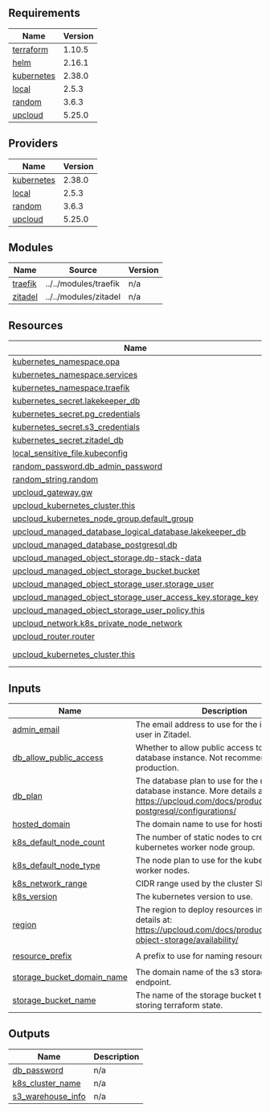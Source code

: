 <!-- BEGIN_TF_DOCS -->
## Requirements

| Name | Version |
|------|---------|
| <a name="requirement_terraform"></a> [terraform](#requirement\_terraform) | 1.10.5 |
| <a name="requirement_helm"></a> [helm](#requirement\_helm) | 2.16.1 |
| <a name="requirement_kubernetes"></a> [kubernetes](#requirement\_kubernetes) | 2.38.0 |
| <a name="requirement_local"></a> [local](#requirement\_local) | 2.5.3 |
| <a name="requirement_random"></a> [random](#requirement\_random) | 3.6.3 |
| <a name="requirement_upcloud"></a> [upcloud](#requirement\_upcloud) | 5.25.0 |

## Providers

| Name | Version |
|------|---------|
| <a name="provider_kubernetes"></a> [kubernetes](#provider\_kubernetes) | 2.38.0 |
| <a name="provider_local"></a> [local](#provider\_local) | 2.5.3 |
| <a name="provider_random"></a> [random](#provider\_random) | 3.6.3 |
| <a name="provider_upcloud"></a> [upcloud](#provider\_upcloud) | 5.25.0 |

## Modules

| Name | Source | Version |
|------|--------|---------|
| <a name="module_traefik"></a> [traefik](#module\_traefik) | ../../modules/traefik | n/a |
| <a name="module_zitadel"></a> [zitadel](#module\_zitadel) | ../../modules/zitadel | n/a |

## Resources

| Name | Type |
|------|------|
| [kubernetes_namespace.opa](https://registry.terraform.io/providers/hashicorp/kubernetes/2.38.0/docs/resources/namespace) | resource |
| [kubernetes_namespace.services](https://registry.terraform.io/providers/hashicorp/kubernetes/2.38.0/docs/resources/namespace) | resource |
| [kubernetes_namespace.traefik](https://registry.terraform.io/providers/hashicorp/kubernetes/2.38.0/docs/resources/namespace) | resource |
| [kubernetes_secret.lakekeeper_db](https://registry.terraform.io/providers/hashicorp/kubernetes/2.38.0/docs/resources/secret) | resource |
| [kubernetes_secret.pg_credentials](https://registry.terraform.io/providers/hashicorp/kubernetes/2.38.0/docs/resources/secret) | resource |
| [kubernetes_secret.s3_credentials](https://registry.terraform.io/providers/hashicorp/kubernetes/2.38.0/docs/resources/secret) | resource |
| [kubernetes_secret.zitadel_db](https://registry.terraform.io/providers/hashicorp/kubernetes/2.38.0/docs/resources/secret) | resource |
| [local_sensitive_file.kubeconfig](https://registry.terraform.io/providers/hashicorp/local/2.5.3/docs/resources/sensitive_file) | resource |
| [random_password.db_admin_password](https://registry.terraform.io/providers/hashicorp/random/3.6.3/docs/resources/password) | resource |
| [random_string.random](https://registry.terraform.io/providers/hashicorp/random/3.6.3/docs/resources/string) | resource |
| [upcloud_gateway.gw](https://registry.terraform.io/providers/UpCloudLtd/upcloud/5.25.0/docs/resources/gateway) | resource |
| [upcloud_kubernetes_cluster.this](https://registry.terraform.io/providers/UpCloudLtd/upcloud/5.25.0/docs/resources/kubernetes_cluster) | resource |
| [upcloud_kubernetes_node_group.default_group](https://registry.terraform.io/providers/UpCloudLtd/upcloud/5.25.0/docs/resources/kubernetes_node_group) | resource |
| [upcloud_managed_database_logical_database.lakekeeper_db](https://registry.terraform.io/providers/UpCloudLtd/upcloud/5.25.0/docs/resources/managed_database_logical_database) | resource |
| [upcloud_managed_database_postgresql.db](https://registry.terraform.io/providers/UpCloudLtd/upcloud/5.25.0/docs/resources/managed_database_postgresql) | resource |
| [upcloud_managed_object_storage.dp-stack-data](https://registry.terraform.io/providers/UpCloudLtd/upcloud/5.25.0/docs/resources/managed_object_storage) | resource |
| [upcloud_managed_object_storage_bucket.bucket](https://registry.terraform.io/providers/UpCloudLtd/upcloud/5.25.0/docs/resources/managed_object_storage_bucket) | resource |
| [upcloud_managed_object_storage_user.storage_user](https://registry.terraform.io/providers/UpCloudLtd/upcloud/5.25.0/docs/resources/managed_object_storage_user) | resource |
| [upcloud_managed_object_storage_user_access_key.storage_key](https://registry.terraform.io/providers/UpCloudLtd/upcloud/5.25.0/docs/resources/managed_object_storage_user_access_key) | resource |
| [upcloud_managed_object_storage_user_policy.this](https://registry.terraform.io/providers/UpCloudLtd/upcloud/5.25.0/docs/resources/managed_object_storage_user_policy) | resource |
| [upcloud_network.k8s_private_node_network](https://registry.terraform.io/providers/UpCloudLtd/upcloud/5.25.0/docs/resources/network) | resource |
| [upcloud_router.router](https://registry.terraform.io/providers/UpCloudLtd/upcloud/5.25.0/docs/resources/router) | resource |
| [upcloud_kubernetes_cluster.this](https://registry.terraform.io/providers/UpCloudLtd/upcloud/5.25.0/docs/data-sources/kubernetes_cluster) | data source |

## Inputs

| Name | Description | Type | Default | Required |
|------|-------------|------|---------|:--------:|
| <a name="input_admin_email"></a> [admin\_email](#input\_admin\_email) | The email address to use for the initial admin user in Zitadel. | `string` | n/a | yes |
| <a name="input_db_allow_public_access"></a> [db\_allow\_public\_access](#input\_db\_allow\_public\_access) | Whether to allow public access to the database instance. Not recommended for production. | `bool` | `false` | no |
| <a name="input_db_plan"></a> [db\_plan](#input\_db\_plan) | The database plan to use for the managed database instance. More details at: https://upcloud.com/docs/products/managed-postgresql/configurations/ | `string` | `"1x2xCPU-4GB-50GB"` | no |
| <a name="input_hosted_domain"></a> [hosted\_domain](#input\_hosted\_domain) | The domain name to use for hosting services. | `string` | n/a | yes |
| <a name="input_k8s_default_node_count"></a> [k8s\_default\_node\_count](#input\_k8s\_default\_node\_count) | The number of static nodes to create in the kubernetes worker node group. | `number` | `2` | no |
| <a name="input_k8s_default_node_type"></a> [k8s\_default\_node\_type](#input\_k8s\_default\_node\_type) | The node plan to use for the kubernetes worker nodes. | `string` | `"4xCPU-8GB"` | no |
| <a name="input_k8s_network_range"></a> [k8s\_network\_range](#input\_k8s\_network\_range) | CIDR range used by the cluster SDN network. | `string` | `"10.10.0.0/22"` | no |
| <a name="input_k8s_version"></a> [k8s\_version](#input\_k8s\_version) | The kubernetes version to use. | `string` | `"1.32"` | no |
| <a name="input_region"></a> [region](#input\_region) | The region to deploy resources in. More details at: https://upcloud.com/docs/products/managed-object-storage/availability/ | `string` | `"europe-1"` | no |
| <a name="input_resource_prefix"></a> [resource\_prefix](#input\_resource\_prefix) | A prefix to use for naming resources. | `string` | `"dp-demo-stack"` | no |
| <a name="input_storage_bucket_domain_name"></a> [storage\_bucket\_domain\_name](#input\_storage\_bucket\_domain\_name) | The domain name of the s3 storage bucket endpoint. | `string` | n/a | yes |
| <a name="input_storage_bucket_name"></a> [storage\_bucket\_name](#input\_storage\_bucket\_name) | The name of the storage bucket to use for storing terraform state. | `string` | n/a | yes |

## Outputs

| Name | Description |
|------|-------------|
| <a name="output_db_password"></a> [db\_password](#output\_db\_password) | n/a |
| <a name="output_k8s_cluster_name"></a> [k8s\_cluster\_name](#output\_k8s\_cluster\_name) | n/a |
| <a name="output_s3_warehouse_info"></a> [s3\_warehouse\_info](#output\_s3\_warehouse\_info) | n/a |
<!-- END_TF_DOCS -->